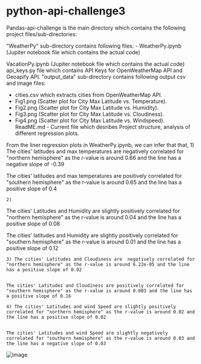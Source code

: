 # python-api-challenge3

Pandas-api-challenge is the main directory which contains the following project files/sub-directories:

"WeatherPy" sub-directory contains following files: - WeatherPy.ipynb (Jupiter notebook file which contains the actual code)

VacationPy.ipynb (Jupiter notebook file which contains the actual code)
api_keys.py file which contains API Keys for OpenWeatherMap API and Geoapify API.
"output_data" sub-directory contains following output csv and image files:

 - cities.csv  which extracts cities from OpenWeatherMap API.
 - Fig1.png (Scatter plot for City Max Latitude vs. Temperature).
 - Fig2.png (Scatter plot for City Max Latitude vs. Humidity).
 - Fig3.png (Scatter plot for City Max Latitude vs. Cloudiness).
 - Fig4.png (Scatter plot for City Max Latitude vs. Windspeed).
ReadME.md - Current file which desribes Project structure, analysis of different regression plots.

From the liner regression plots in WeatherPy.ipynb, we can infer that that,
	1) The cities' latitudes and max temperatures are negatively correlated for "northern hemisphere" as the r-value is around 0.66 and the line has a negative slope of -0.39


The cities' latitudes and max temperatures are positively correlated for "southern hemisphere" as the r-value is around 0.65 and the line has a positive slope of 0.4 

	2) 
The cities' Latitudes and Humidity are slightly positively correlated for "northern hemisphere" as the r-value is around 0.04 and the line has a positive slope of 0.08 


The cities' latitudes and Humidity are slightly positively correlated for "southern hemisphere" as the r-value is around 0.01 and the line has a positive slope of 0.12 

	3) The cities' Latitudes and Cloudiness are  negatively correlated for "northern hemisphere" as the r-value is around 6.22e-05 and the line has a positive slope of 0.02 
	
	
	The cities' Latitudes and Cloudiness are positively correlated for "southern hemisphere" as the r-value is around 0.003 and the line has a positive slope of 0.16
	
	4) The cities' Latitudes and wind Speed are slightly positively correlated for "northern hemisphere" as the r-value is around 0.02 and the line has a positive slope of 0.02 
	
	
	The cities' Latitudes and wind Speed are slightly negatively correlated for "southern hemisphere" as the r-value is around 0.03 and the line has a negative slope of 0.03 
![image](https://github.com/VineethaRamachandra/python-api-challenge3/assets/130321678/1be39f45-43bd-4a6e-a32d-d96a113734e7)

